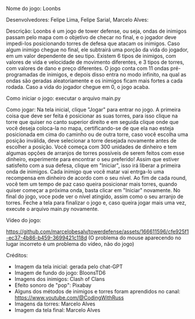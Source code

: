 Nome do jogo: Loonbs

Desenvolvedores: Felipe Lima, Felipe Sarial, Marcelo Alves:

Descrição: Loonbs é um jogo de tower defense, ou seja, ondas de inimigos passam pelo mapa com o objetivo de checar no final, e o jogador deve impedi-los posicionando torres de defesa que atacam os inimigos. Caso algum inimigo chegue no final, ele subtrairá uma porção da vida do jogador, em um valor dependente de seu tipo. Existem 6 tipos de inimigos, com valores de vida e velocidade de movimento diferentes, e 3 tipos de torres, com valores de dano e preço diferentes. O jogo conta com 11 ondas pré-programadas de inimigos, e depois disso entra no modo infinito, na qual as ondas são geradas aleatoriamente e os inimigos ficam mais fortes a cada rodada. Caso a vida do jogador chegue em 0, o jogo acaba.

Como iniciar o jogo: executar o arquivo main.py

Como jogar: Na tela inicial, clique "Jogar" para entrar no jogo. A primeira coisa que deve ser feita é posicionar as suas torres, para isso clique na torre que quiser no canto superior direito e em seguida clique onde que você deseja coloca-la no mapa, certificando-se de que ela nao esteja posicionada em cima do caminho ou de outra torre, caso você escolha uma posição inválida, deve selecionar a torre desejada novamente antes de escolher a posição. Você começa com 300 unidades de dinheiro e tem algumas opções de arranjos de torres possíveis de serem feitos com esse dinheiro, experimente para encontrar o seu preferido! Assim que estiver satisfeito com a sua defesa, clique em "Iniciar", isso irá liberar a primeira onda de inimigos. Cada inimigo que você matar vai entrga-lo uma recompensa em dinheiro de acordo com o seu nível. Ao fim de cada round, você tem um tempo de paz caso queira posicionar mais torres, quando quiser começar a próxima onda, basta clicar em "Iniciar" novamente. No final do jogo, voce pode ver o nível atingido, assim como o seu arranjo de torres. Feche a tela para finalizar o jogo e, caso queira jogar mais uma vez, execute o arquivo main.py novamente.

Vídeo do jogo: 

https://github.com/marcelobesalv/towerdefense/assets/166611596/cfe925f1-ec37-4b86-b459-3699421c118d
(O problema do mouse aparecendo no lugar incorreto é um problema do vídeo, não do jogo)



Créditos:
 - Imagem da tela inicial: gerada pelo chat-GPT
 - Imagem de fundo do jogo: BloonsTD6
 - Imagens dos inimigos: Clash of Clans
 - Efeito sonoro de "pop": Pixabay
 - Alguns dos métodos de inimigos e torres foram aprendidos no canal: https://www.youtube.com/@CodingWithRuss
 - Imagens da torres: Marcelo Alves
 - Imagem da tela final: Marcelo Alves
